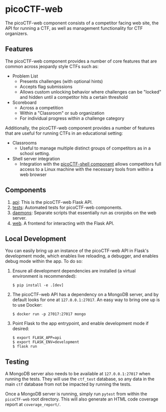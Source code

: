 # picoCTF-web

The picoCTF-web component consists of a competitor facing web site, the API for running a CTF, as well as management functionality for CTF organizers.

## Features

The picoCTF-web component provides a number of core features that are common across jeopardy style CTFs such as:

- Problem List
  - Presents challenges (with optional hints)
  - Accepts flag submissions
  - Allows custom unlocking behavior where challenges can be "locked" and hidden until a competitor hits a certain threshold
- Scoreboard
  - Across a competition
  - Within a "Classroom" or sub organization
  - For individual progress within a challenge category

Additionally, the picoCTF-web component provides a number of features that are useful for running CTFs in an educational setting:

- Classrooms
  - Useful to manage multiple distinct groups of competitors as in a school setting.
- Shell server integration
  - Integration with the [picoCTF-shell component](../picoCTF-shell) allows competitors full access to a Linux machine with the necessary tools from within a web browser

## Components

1. [api](./api): This is the picoCTF-web Flask API.
2. [tests](./tests): Automated tests for picoCTF-web components.
3. [daemons](./daemons): Separate scripts that essentially run as cronjobs on the web server.
4. [web](./ansible). A frontend for interacting with the Flask API.

## Local Development <!-- markdownlint-disable MD014 -->

You can easily bring up an instance of the picoCTF-web API in Flask's development mode, which enables live reloading, a debugger, and enables debug mode within the app. To do so:

1. Ensure all development dependencies are installed (a virtual environment is recommended):

    ```shell
    $ pip install -e .[dev]
    ```

2. The picoCTF-web API has a dependency on a MongoDB server, and by default looks for one at `127.0.0.1:27017`. An easy way to bring one up is to use Docker:

    ```shell
    $ docker run -p 27017:27017 mongo
    ```

3. Point Flask to the app entrypoint, and enable development mode if desired:

    ```shell
    $ export FLASK_APP=api
    $ export FLASK_ENV=development
    $ flask run
    ```

## Testing

A MongoDB server also needs to be available at `127.0.0.1:27017` when running the tests. They will use the `ctf_test` database, so any data in the main `ctf` database from not be impacted by running the tests.

Once a MongoDB server is running, simply run `pytest` from within the `picoCTF-web` root directory. This will also generate an HTML code coverage report at `coverage_report/`.
